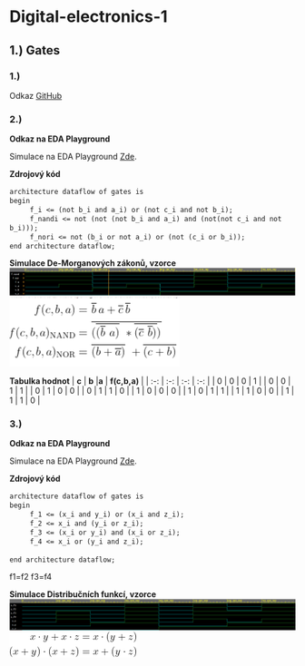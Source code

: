 # Digital-electronics-1

## 1.) Gates
### 1.)
Odkaz [GitHub](https://github.com/HankaK-git/Digital-electronics-1.0)

### 2.)
**Odkaz na EDA Playground**

Simulace na EDA Playground [Zde](https://www.edaplayground.com/x/cXky).

**Zdrojový kód**

```
architecture dataflow of gates is 
begin 
	 f_i <= (not b_i and a_i) or (not c_i and not b_i);
     f_nandi <= not (not (not b_i and a_i) and (not(not c_i and not b_i)));
     f_nori <= not (b_i or not a_i) or (not (c_i or b_i));     
end architecture dataflow;

```


**Simulace De-Morganových zákonů, vzorce**
![Simulace](Images/Demorgan.png)
![Vzorce](Images/de1.png)

**Tabulka hodnot**
| **c** | **b** |**a** | **f(c,b,a)** |
| :-: | :-: | :-: | :-: |
| 0 | 0 | 0 | 1 |
| 0 | 0 | 1 | 1 |
| 0 | 1 | 0 | 0 |
| 0 | 1 | 1 | 0 |
| 1 | 0 | 0 | 0 |
| 1 | 0 | 1 | 1 |
| 1 | 1 | 0 | 0 |
| 1 | 1 | 1 | 0 |


### 3.)
**Odkaz na EDA Playground**

Simulace na EDA Playground [Zde](https://www.edaplayground.com/x/pt85).

**Zdrojový kód**

```
architecture dataflow of gates is 
begin 
	 f_1 <= (x_i and y_i) or (x_i and z_i);
     f_2 <= x_i and (y_i or z_i);
     f_3 <= (x_i or y_i) and (x_i or z_i);
     f_4 <= x_i or (y_i and z_i);
     
end architecture dataflow;
```
f1=f2
f3=f4

**Simulace Distribučních funkcí, vzorce**
![Simulace](Images/Distrib.png)
![Vzorce](Images/Distribucni_funkce.png)



